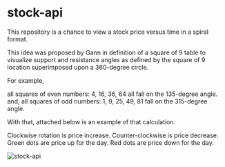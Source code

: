 # stock-api

This repository is a chance to view a stock price versus time in a spiral format.

This idea was proposed by Gann in definition of a square of 9 table to visualize support and resistance angles as defined by the square of 9 location superimposed upon a 360-degree circle.

For example,

  all squares of even numbers: 4, 16, 36, 64 all fall on the 135-degree angle.
and,
  all squares of odd numbers:  1, 9, 25, 49, 81 fall on the 315-degree angle.

With that, attached below is an example of that calculation.

Clockwise rotation is price increase.
Counter-clockwise is price decrease.
Green dots are price up for the day.
Red dots are price down for the day.


![stock-api](https://user-images.githubusercontent.com/89032071/166616575-2ece129b-2617-4fda-bed5-14b2468b8c8b.png)
